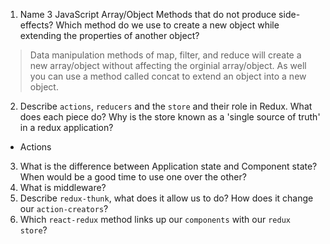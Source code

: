 1.  Name 3 JavaScript Array/Object Methods that do not produce side-effects? Which method do we use to create a new object while extending the properties of another object?

> Data manipulation methods of map, filter, and reduce will create a new array/object without affecting the orginial array/object. As well you can use a method called concat to extend an object into a new object.

2.  Describe `actions`, `reducers` and the `store` and their role in Redux. What does each piece do? Why is the store known as a 'single source of truth' in a redux application?

- Actions 
3.  What is the difference between Application state and Component state? When would be a good time to use one over the other?
4.  What is middleware?
5.  Describe `redux-thunk`, what does it allow us to do? How does it change our `action-creators`?
6.  Which `react-redux` method links up our `components` with our `redux store`?
